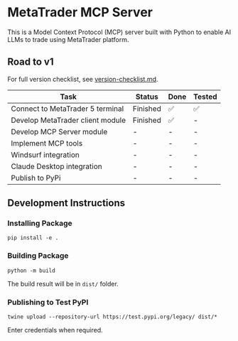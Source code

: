 # MetaTrader MCP Server

This is a Model Context Protocol (MCP) server built with Python to enable AI LLMs to trade using MetaTrader platform.

## Road to v1

For full version checklist, see [version-checklist.md](roadmap/version-checklist.md).

| Task | Status | Done | Tested |
|------|--------|------|--------|
| Connect to MetaTrader 5 terminal | Finished | ✅ | ✅ |
| Develop MetaTrader client module | Finished | ✅ | - |
| Develop MCP Server module | - | - | - |
| Implement MCP tools | - | - | - |
| Windsurf integration | - | - | - |
| Claude Desktop integration | - | - | - |
| Publish to PyPi | - | - | - |

## Development Instructions

### Installing Package

```
pip install -e .
```

### Building Package

```
python -m build
```

The build result will be in `dist/` folder.

### Publishing to Test PyPI

```
twine upload --repository-url https://test.pypi.org/legacy/ dist/*
```

Enter credentials when required.